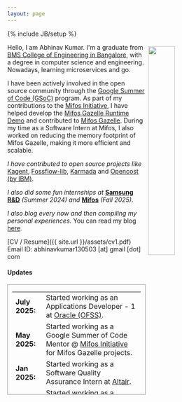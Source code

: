 ```yaml
---
layout: page
---
```


{% include JB/setup %}

<img style="float: right; width: 35%; padding: 6px;" src=" {{ site.url }}/assets/profile.jpg">

Hello, I am Abhinav Kumar. I'm a graduate from [BMS College of Engineering in Bangalore](https://www.bmsce.ac.in/), with a degree in computer science and engineering. Nowadays, learning microservices and go.

I have been actively involved in the open source community through the [Google Summer of Code (GSoC)](https://summerofcode.withgoogle.com/) program. As part of my contributions to the [Mifos Initiative](https://mifos.org/), I have helped develop the [Mifos Gazelle Runtime Demo](https://github.com/openMF/mifos-gazelle-demo-runtime) and contributed to [Mifos Gazelle](https://github.com/openMF/mifos-gazelle). During my time as a Software Intern at Mifos, I also worked on reducing the memory footprint of Mifos Gazelle, making it more efficient and scalable.

*I have contributed to open source projects like* <a href="https://github.com/kagent-dev/kagent">Kagent</a>, <a href="https://github.com/stan-smith/fossflow-lib">Fossflow-lib</a>, <a href="https://github.com/karmada-io/karmada">Karmada</a> and <a href="https://github.com/opencost/opencost-website">Opencost (by IBM)</a>.

*I also did some fun internships at* <a href="https://research.samsung.com/sri-b"><b>Samsung R&D</b></a> <i>(Summer 2024)</i> *and* <a href="https://mifos.org/"><b>Mifos</b></a> <i>(Fall 2025)</i>.

*I also blog every now and then compiling my personal experiences.* You can read my blog <a href="/archive/">here</a>.

[CV / Resume]({{ site.url }}/assets/cv1.pdf)
Email ID: abhinavkumar130503 [at] gmail [dot] com

#### <b>Updates</b>

<div style="height:250px;overflow:auto; border:1px solid #999; padding-left: 0.7em; padding-right: 0.7em">
<table>
<col width="100px">
<col width="650px">
<tr><td><b>July 2025:</b></td><td>Started working as an Applications Developer - 1 at <a href='https://www.oracle.com/'>Oracle (OFSS)</a>.</td></tr>
<tr><td><b>May 2025:</b></td><td>Started working as a Google Summer of Code Mentor @ <a href='https://mifos.org/'>Mifos Initiative</a> for Mifos Gazelle projects.</td></tr>
<tr><td><b>Jan 2025:</b></td><td>Started working as a Software Quality Assurance Intern at <a href='https://altair.com/'>Altair</a>.</td></tr>
<tr><td><b>June 2024:</b></td><td>Started working as a Software Intern at the <a href='https://mifos.org/'>Mifos Initiative</a>.</td></tr>
<tr><td><b>Feb 2024:</b></td><td>Started working on LLM Action Response Reasoning as a Research & Development Intern at <a href='https://research.samsung.com/sri-b'>Samsung R&D Institute India</a>.</td></tr>
</table>
</div>
